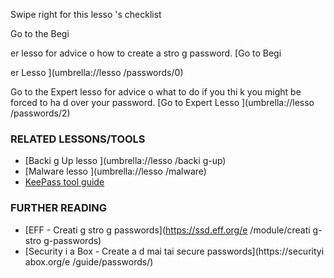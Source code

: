 [Title]: # (Et mai
te
a
t ?)
[Order]: # (4)

Swipe right for this lesso
's checklist

Go to the Begi

er lesso
 for advice o
 how to create a stro
g password.
[Go to Begi

er Lesso
](umbrella://lesso
/passwords/0)

Go to the Expert lesso
 for advice o
 what to do if you thi
k you might be forced to ha
d over your password.
[Go to Expert Lesso
](umbrella://lesso
/passwords/2)

### RELATED LESSONS/TOOLS

*   [Backi
g Up lesso
](umbrella://lesso
/backi
g-up)
*   [Malware lesso
](umbrella://lesso
/malware)
*   [KeePass tool guide](umbrella://tools/keepassx)

### FURTHER READING

*   [EFF - Creati
g stro
g passwords](https://ssd.eff.org/e
/module/creati
g-stro
g-passwords)
*   [Security i
 a Box - Create a
d mai
tai
 secure passwords](https://securityi
abox.org/e
/guide/passwords/)